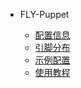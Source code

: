 * FLY-Puppet
 
  * [配置信息](/board/fly_puppet/README.md)
  * [引脚分布](/board/fly_puppet/pins.md)
  * [示例配置](/board/fly_puppet/cfg.md)
  * [使用教程](/board/fly_puppet/use.md)